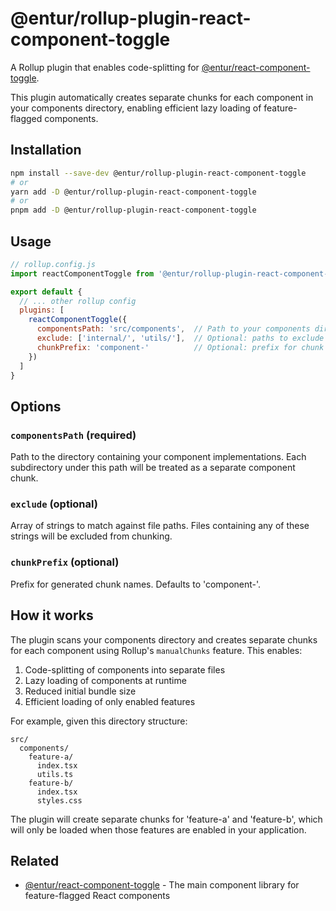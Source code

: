 # @entur/rollup-plugin-react-component-toggle

A Rollup plugin that enables code-splitting for [@entur/react-component-toggle](../react-component-toggle).

This plugin automatically creates separate chunks for each component in your components directory, enabling efficient lazy loading of feature-flagged components.

## Installation

```bash
npm install --save-dev @entur/rollup-plugin-react-component-toggle
# or
yarn add -D @entur/rollup-plugin-react-component-toggle
# or
pnpm add -D @entur/rollup-plugin-react-component-toggle
```

## Usage

```js
// rollup.config.js
import reactComponentToggle from '@entur/rollup-plugin-react-component-toggle'

export default {
  // ... other rollup config
  plugins: [
    reactComponentToggle({
      componentsPath: 'src/components',  // Path to your components directory
      exclude: ['internal/', 'utils/'],  // Optional: paths to exclude
      chunkPrefix: 'component-'          // Optional: prefix for chunk names
    })
  ]
}
```

## Options

### `componentsPath` (required)
Path to the directory containing your component implementations. Each subdirectory under this path will be treated as a separate component chunk.

### `exclude` (optional)
Array of strings to match against file paths. Files containing any of these strings will be excluded from chunking.

### `chunkPrefix` (optional)
Prefix for generated chunk names. Defaults to 'component-'.

## How it works

The plugin scans your components directory and creates separate chunks for each component using Rollup's `manualChunks` feature. This enables:

1. Code-splitting of components into separate files
2. Lazy loading of components at runtime
3. Reduced initial bundle size
4. Efficient loading of only enabled features

For example, given this directory structure:
```
src/
  components/
    feature-a/
      index.tsx
      utils.ts
    feature-b/
      index.tsx
      styles.css
```

The plugin will create separate chunks for 'feature-a' and 'feature-b', which will only be loaded when those features are enabled in your application.

## Related
- [@entur/react-component-toggle](../react-component-toggle) - The main component library for feature-flagged React components
